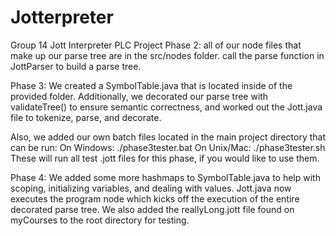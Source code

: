 # Jotterpreter
 Group 14 Jott Interpreter PLC Project
 Phase 2: all of our node files that make up our parse tree are in the src/nodes folder.
 call the parse function in JottParser to build a parse tree.
 
 Phase 3: We created a SymbolTable.java that is located inside of the provided folder.
 Additionally, we decorated our parse tree with validateTree() to ensure semantic correctness,
 and worked out the Jott.java file to tokenize, parse, and decorate.
 
 Also, we added our own batch files located in the main project directory that can be run:
    On Windows: ./phase3tester.bat
    On Unix/Mac: ./phase3tester.sh
 These will run all test .jott files for this phase, if you would like to use them.

 Phase 4: We added some more hashmaps to SymbolTable.java to help with scoping, initializing
 variables, and dealing with values. Jott.java now executes the program node which kicks off
 the execution of the entire decorated parse tree. We also added the reallyLong.jott file
 found on myCourses to the root directory for testing.